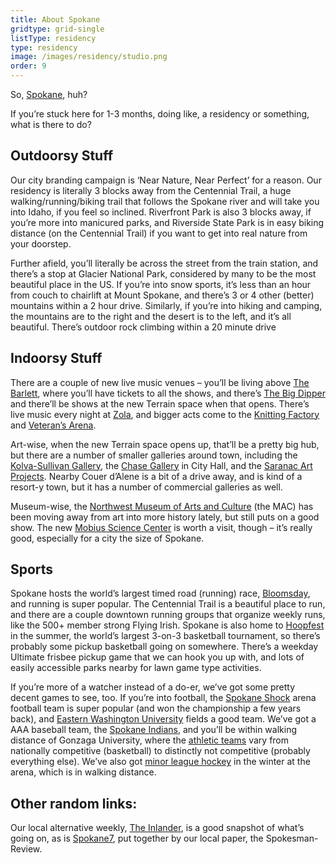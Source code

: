 ```yaml
---
title: About Spokane
gridtype: grid-single
listType: residency
type: residency
image: /images/residency/studio.png
order: 9
---
```


So, <a href="https://en.wikipedia.org/wiki/Spokane,_Washington" target="_blank">Spokane</a>, huh?

If you’re stuck here for 1-3 months, doing like, a residency or something, what is there to do?

## Outdoorsy Stuff

Our city branding campaign is ‘Near Nature, Near Perfect’ for a reason. Our residency is literally 3 blocks away from the Centennial Trail, a huge walking/running/biking trail that follows the Spokane river and will take you into Idaho, if you feel so inclined. Riverfront Park is also 3 blocks away, if you’re more into manicured parks, and Riverside State Park is in easy biking distance (on the Centennial Trail) if you want to get into real nature from your doorstep.

Further afield, you’ll literally be across the street from the train station, and there’s a stop at Glacier National Park, considered by many to be the most beautiful place in the US. If you’re into snow sports, it’s less than an hour from couch to chairlift at Mount Spokane, and there’s 3 or 4 other (better) mountains within a 2 hour drive. Similarly, if you’re into hiking and camping, the mountains are to the right and the desert is to the left, and it’s all beautiful. There’s outdoor rock climbing within a 20 minute drive

## Indoorsy Stuff

There are a couple of new live music venues – you’ll be living above <a href="http://thebartlettspokane.com/" target="_blank">The Barlett</a>, where you’ll have tickets to all the shows, and there’s <a href="http://www.bigdipperprojects.com/" target="_blank">The Big Dipper</a> and there’ll be shows at the new Terrain space when that opens. There’s live music every night at <a href="http://www.zolainspokane.com/" target="_blank">Zola</a>, and bigger acts come to the <a href="https://sp.knittingfactory.com/" target="_blank">Knitting Factory</a> and <a href="http://www.spokanearena.com/index.php" target="_blank">Veteran’s Arena</a>.

Art-wise, when the new Terrain space opens up, that’ll be a pretty big hub, but there are a number of smaller galleries around town, including the <a href="http://experiencespokane.com/redskykolva/" target="_blank">Kolva-Sullivan Gallery</a>, the <a href="hhttps://www.visitspokane.com/listing/chase-gallery/12301/" target="_blank">Chase Gallery</a> in City Hall, and the <a href="http://www.saranacartprojects.org/" target="_blank">Saranac Art Projects</a>. Nearby Couer d’Alene is a bit of a drive away, and is kind of a resort-y town, but it has a number of commercial galleries as well.

Museum-wise, the <a href="https://www.northwestmuseum.org/" target="_blank">Northwest Museum of Arts and Culture</a> (the MAC) has been moving away from art into more history lately, but still puts on a good show. The new <a href="http://mobiusspokane.org/mobius-science-center" target="_blank">Mobius Science Center</a> is worth a visit, though – it’s really good, especially for a city the size of Spokane.

## Sports

Spokane hosts the world’s largest timed road (running) race, <a href="https://www.bloomsdayrun.org/" target="_blank">Bloomsday</a>, and running is super popular. The Centennial Trail is a beautiful place to run, and there are a couple downtown running groups that organize weekly runs, like the 500+ member strong Flying Irish. Spokane is also home to <a href="http://spokanehoopfest.net/" target="_blank">Hoopfest</a> in the summer, the world’s largest 3-on-3 basketball tournament, so there’s probably some pickup basketball going on somewhere. There’s a weekday Ultimate frisbee pickup game that we can hook you up with, and lots of easily accessible parks nearby for lawn game type activities.

If you’re more of a watcher instead of a do-er, we’ve got some pretty decent games to see, too. If you’re into football, the <a href="http://www.spokaneshock.com/" target="_blank">Spokane Shock</a> arena football team is super popular (and won the championship a few years back), and <a href="https://goeags.com/index.aspx?path=football" target="_blank">Eastern Washington University</a> fields a good team. We’ve got a AAA baseball team, the <a href="http://www.milb.com/index.jsp?sid=t486" target="_blank">Spokane Indians</a>, and you’ll be within walking distance of Gonzaga University, where the <a href="http://www.gozags.com/" target="_blank">athletic teams</a> vary from nationally competitive (basketball) to distinctly not competitive (probably everything else). We’ve also got <a href="http://www.spokanechiefs.com/" target="_blank">minor league hockey</a> in the winter at the arena, which is in walking distance.

## Other random links:

Our local alternative weekly, <a href="https://www.inlander.com/" target="_blank">The Inlander</a>, is a good snapshot of what’s going on, as is <a href=" http://www.spokane7.com/" target="_blank">Spokane7</a>, put together by our local paper, the Spokesman-Review.